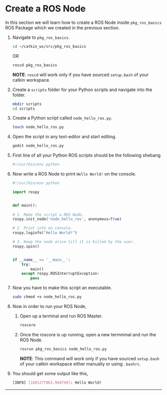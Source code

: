 # Create a ROS Node
In this section we will learn how to create a ROS Node inside `pkg_ros_basics` ROS Package which we created in the previous section.
  1. Navigate to `pkg_ros_basics`.
     ```bash
     cd ~/catkin_ws/src/pkg_ros_basics
     ```
     OR
     ```bash
     roscd pkg_ros_basics
     ```
     **NOTE**: `roscd` will work only if you have sourced `setup.bash` of your catkin workspace.
  2. Create a `scripts` folder for your Python scripts and navigate into the folder.
     ```bash
     mkdir scripts
	 cd scripts
     ```
  3. Create a Python script called `node_hello_ros.py`.

     ```bash
     touch node_hello_ros.py
     ```


  4. Open the script in any text-editor and start editing.
     ```bash
     gedit node_hello_ros.py
     ```

  5. First line of all your Python ROS scripts should be the following shebang
	 ```bash
	 #!/usr/bin/env python
	 ```

  6. Now write a ROS Node to print `Hello World!` on the console.
     ```python
     #!/usr/bin/env python

	 import rospy


	 def main():    
    
     # 1. Make the script a ROS Node.
     rospy.init_node('node_hello_ros', anonymous=True)

     # 2. Print info on console.
     rospy.loginfo("Hello World!")
     
     # 3. Keep the node alive till it is killed by the user.
     rospy.spin()


     if __name__ == '__main__':
         try:
             main()
         except rospy.ROSInterruptException:
             pass
     ```


  7. Now you have to make this script an executable.
     ```bash
     sudo chmod +x node_hello_ros.py
     ```


  8. Now in order to run your ROS Node,

       1. Open up a terminal and run ROS Master.

	      ```bash
	      roscore
	      ```

       2. Once the roscore is up running, open a new termminal and run the ROS Node.
          ```bash
          rosrun pkg_ros_basics node_hello_ros.py

          ```
          
          **NOTE**: This command will work only if you have sourced `setup.bash` of your catkin workspace either manually or using `.bashrc`.


  9. You should get some output like this,
  	 ```bash
     [INFO] [1601277063.968749]: Hello World!
     ```
<hr>